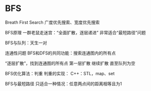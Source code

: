 # BFS

Breath First Search
广度优先搜索、宽度优先搜索

BFS原理
一群老鼠走迷宫：“全面扩散，逐层递进”    非常适合“最短路径”问题

BFS与队列：天生一对

连通性问题
BFS和DFS的共同功能：搜索连通图内的所有点

“逐层扩散”，找到连通图的所有点
第一层扩散
继续扩散
直至队列为空

BFS优化算法：判重
判重的实现：
C++：STL，map、set

BFS与最短路径
只适合一种情况：任意两点间的距离相等且为1
